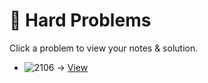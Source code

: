 # 🔴 Hard Problems

Click a problem to view your notes & solution.

- ![2106](https://img.shields.io/badge/2106-Maximum_Fruits_Harvested_After_at_Most_K_Steps-red) → [View](/problems/2106.md)

